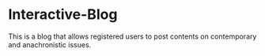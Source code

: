# Interactive-Blog

This is a blog that allows registered users to post contents on contemporary and anachronistic issues. 
